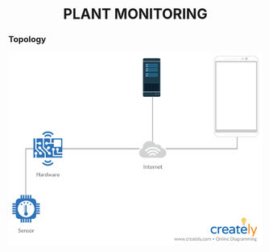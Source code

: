 <h1 align="center"> PLANT MONITORING </h1>

### Topology
<img align="center" src="img/Document 1.png" />

